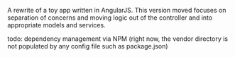 A rewrite of a toy app written in AngularJS. This version moved focuses on separation of concerns and moving logic out of the controller and into appropriate models and services.

todo: dependency management via NPM (right now, the vendor directory is not populated by any config file such as package.json)
